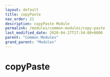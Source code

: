 ```yaml
---
layout: default
title: copyPaste 
nav_order: 21
description: copyPaste Module
permalink: /modules/common-modules/copy-paste
last_modified_date: 2020-04-27T17:54:08+0000
parent: "Common Modules"
grand_parent: "Modules"
---
```


# copyPaste